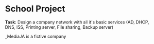 # School Project

**Task:** Design a company network with all it's basic services (AD, DHCP, DNS, ISS, Printing server, File sharing, Backup server)

_MediaJA is a fictive company
